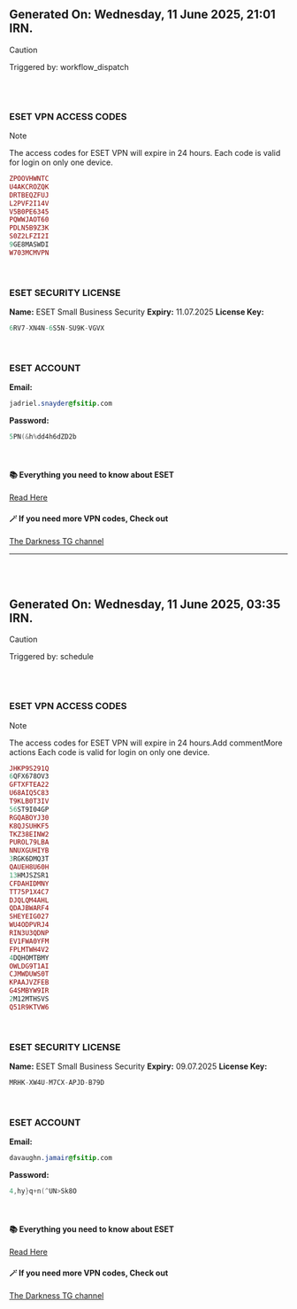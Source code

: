 ## Generated On: Wednesday, 11 June 2025, 21:01 IRN.

> [!CAUTION]
> Triggered by: workflow_dispatch

<br></br>

### ESET VPN ACCESS CODES

> [!NOTE]
> The access codes for ESET VPN will expire in 24 hours.
> Each code is valid for login on only one device.

```ruby
ZPOOVHWNTC
U4AKCROZQK
DRTBEQZFUJ
L2PVF2I14V
V5B0PE6345
PQWWJAOT60
PDLN5B9Z3K
S0Z2LFZI2I
9GE8MASWDI
W703MCMVPN
```

</br>

### ESET SECURITY LICENSE

**Name:** ESET Small Business Security
**Expiry:** 11.07.2025
**License Key:**

```POV-Ray SDL
6RV7-XN4N-6S5N-SU9K-VGVX
```

</br>

### ESET ACCOUNT

**Email:**

```CSS
jadriel.snayder@fsitip.com
```

**Password:**

```POV-Ray SDL
5PN(&h%dd4h6dZD2b
```

</br>

#### 📚 Everything you need to know about ESET

[Read Here](https://t.me/F_NiREvil/2113)

#### 🪄 If you need more VPN codes, Check out

[The Darkness TG channel](https://t.me/Eset_key_trial)

---

<br></br>

## Generated On: Wednesday, 11 June 2025, 03:35 IRN.

> [!CAUTION]
> Triggered by: schedule

<br><br>

### ESET VPN ACCESS CODES

> [!NOTE]
> The access codes for ESET VPN will expire in 24 hours.Add commentMore actions
> Each code is valid for login on only one device.

```ruby
JHKP9S291Q
6QFX678OV3
GFTXFTEA22
U68AIQ5C83
T9KLB0T3IV
56ST9I04GP
RGQABOYJ30
K8QJSUHKF5
TKZ38EINW2
PUROL79LBA
NNUXGUHIYB
3RGK6DMQ3T
QAUEH8U60H
13HMJSZSR1
CFDAHIDMNY
TT75P1X4C7
DJQLQM4AHL
QDAJBWARF4
SHEYEIG027
WU4ODPVRJ4
RIN3U3QDNP
EV1FWA0YFM
FPLMTWH4V2
4DQHOMTBMY
OWLDG9T1AI
CJMWDUWS0T
KPAAJVZFEB
G4SMBYW9IR
2M12MTHSVS
Q51R9KTVW6
```

<br>

### ESET SECURITY LICENSE

**Name:** ESET Small Business Security
**Expiry:** 09.07.2025
**License Key:**

```POV-Ray SDL
MRHK-XW4U-M7CX-APJD-B79D
```

<br>

### ESET ACCOUNT

**Email:**

```CSS
davaughn.jamair@fsitip.com
```

**Password:**

```POV-Ray SDL
4,hy}q+n(^UN>Sk8O
```

<br>

#### 📚 Everything you need to know about ESET

[Read Here](https://t.me/F_NiREvil/2113)

#### 🪄 If you need more VPN codes, Check out

[The Darkness TG channel](https://t.me/Eset_key_trial)
<br></br>
